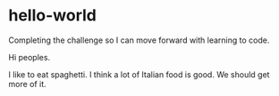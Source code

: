 # hello-world
Completing the challenge so I can move forward with learning to code.

Hi peoples.

I like to eat spaghetti. I think a lot of Italian food is good.
We should get more of it.
